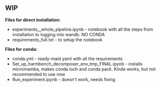 ## WIP

**Files for direct installation:**
- experiments__whole_pipeline.ipynb - notebook with all the steps from installation to logging into wandb. NO CONDA
- requirements_full.txt - to setup the notebook

**Files for conda:**
- conda.yml - ready-maid yaml with all the requirements
- Set_up_harmbench_decomposer_env_tmp_FINAL.ipynb - installs micromamba, makes conda loch and conda pack. Kinda works, but not recommended to use now
- Run_experiment.ipynb - doesn't work, needs fixing
